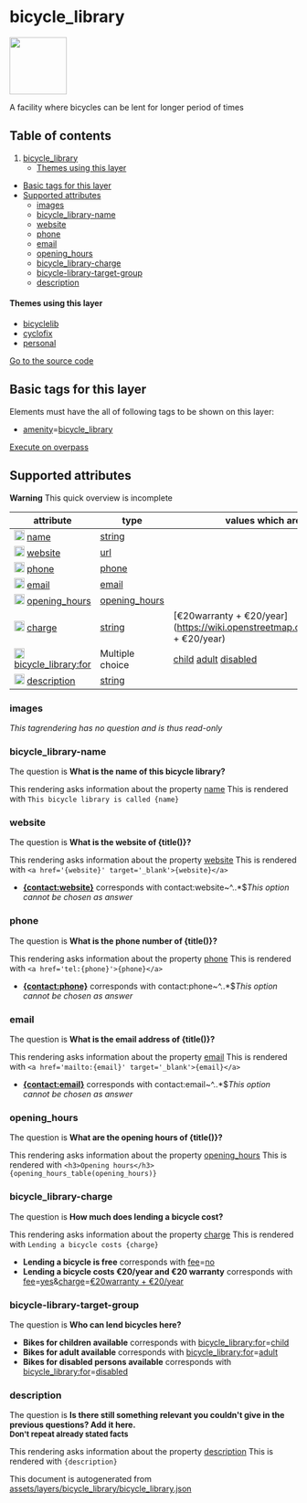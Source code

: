 

 bicycle_library 
=================



<img src='https://mapcomplete.osm.be/pin:#22ff55;./assets/layers/bicycle_library/bicycle_library.svg' height="100px"> 

A facility where bicycles can be lent for longer period of times




## Table of contents

1. [bicycle_library](#bicycle_library)
      * [Themes using this layer](#themes-using-this-layer)
  - [Basic tags for this layer](#basic-tags-for-this-layer)
  - [Supported attributes](#supported-attributes)
    + [images](#images)
    + [bicycle_library-name](#bicycle_library-name)
    + [website](#website)
    + [phone](#phone)
    + [email](#email)
    + [opening_hours](#opening_hours)
    + [bicycle_library-charge](#bicycle_library-charge)
    + [bicycle-library-target-group](#bicycle-library-target-group)
    + [description](#description)










#### Themes using this layer 





  - [bicyclelib](https://mapcomplete.osm.be/bicyclelib)
  - [cyclofix](https://mapcomplete.osm.be/cyclofix)
  - [personal](https://mapcomplete.osm.be/personal)


[Go to the source code](https://github.com/pietervdvn/MapComplete/blob/develop/assets/layers/bicycle_library/bicycle_library.json)



 Basic tags for this layer 
---------------------------



Elements must have the all of following tags to be shown on this layer:



  - <a href='https://wiki.openstreetmap.org/wiki/Key:amenity' target='_blank'>amenity</a>=<a href='https://wiki.openstreetmap.org/wiki/Tag:amenity%3Dbicycle_library' target='_blank'>bicycle_library</a>


[Execute on overpass](http://overpass-turbo.eu/?Q=%5Bout%3Ajson%5D%5Btimeout%3A90%5D%3B(%20%20%20%20nwr%5B%22amenity%22%3D%22bicycle_library%22%5D(%7B%7Bbbox%7D%7D)%3B%0A)%3Bout%20body%3B%3E%3Bout%20skel%20qt%3B)



 Supported attributes 
----------------------



**Warning** This quick overview is incomplete



attribute | type | values which are supported by this layer
----------- | ------ | ------------------------------------------
[<img src='https://mapcomplete.osm.be/assets/svg/statistics.svg' height='18px'>](https://taginfo.openstreetmap.org/keys/name#values) [name](https://wiki.openstreetmap.org/wiki/Key:name) | [string](../SpecialInputElements.md#string) | 
[<img src='https://mapcomplete.osm.be/assets/svg/statistics.svg' height='18px'>](https://taginfo.openstreetmap.org/keys/website#values) [website](https://wiki.openstreetmap.org/wiki/Key:website) | [url](../SpecialInputElements.md#url) | 
[<img src='https://mapcomplete.osm.be/assets/svg/statistics.svg' height='18px'>](https://taginfo.openstreetmap.org/keys/phone#values) [phone](https://wiki.openstreetmap.org/wiki/Key:phone) | [phone](../SpecialInputElements.md#phone) | 
[<img src='https://mapcomplete.osm.be/assets/svg/statistics.svg' height='18px'>](https://taginfo.openstreetmap.org/keys/email#values) [email](https://wiki.openstreetmap.org/wiki/Key:email) | [email](../SpecialInputElements.md#email) | 
[<img src='https://mapcomplete.osm.be/assets/svg/statistics.svg' height='18px'>](https://taginfo.openstreetmap.org/keys/opening_hours#values) [opening_hours](https://wiki.openstreetmap.org/wiki/Key:opening_hours) | [opening_hours](../SpecialInputElements.md#opening_hours) | 
[<img src='https://mapcomplete.osm.be/assets/svg/statistics.svg' height='18px'>](https://taginfo.openstreetmap.org/keys/charge#values) [charge](https://wiki.openstreetmap.org/wiki/Key:charge) | [string](../SpecialInputElements.md#string) | [](https://wiki.openstreetmap.org/wiki/Tag:charge%3D) [€20warranty + €20/year](https://wiki.openstreetmap.org/wiki/Tag:charge%3D€20warranty + €20/year)
[<img src='https://mapcomplete.osm.be/assets/svg/statistics.svg' height='18px'>](https://taginfo.openstreetmap.org/keys/bicycle_library:for#values) [bicycle_library:for](https://wiki.openstreetmap.org/wiki/Key:bicycle_library:for) | Multiple choice | [child](https://wiki.openstreetmap.org/wiki/Tag:bicycle_library:for%3Dchild) [adult](https://wiki.openstreetmap.org/wiki/Tag:bicycle_library:for%3Dadult) [disabled](https://wiki.openstreetmap.org/wiki/Tag:bicycle_library:for%3Ddisabled)
[<img src='https://mapcomplete.osm.be/assets/svg/statistics.svg' height='18px'>](https://taginfo.openstreetmap.org/keys/description#values) [description](https://wiki.openstreetmap.org/wiki/Key:description) | [string](../SpecialInputElements.md#string) | 




### images 



_This tagrendering has no question and is thus read-only_





### bicycle_library-name 



The question is **What is the name of this bicycle library?**

This rendering asks information about the property  [name](https://wiki.openstreetmap.org/wiki/Key:name) 
This is rendered with `This bicycle library is called {name}`



### website 



The question is **What is the website of {title()}?**

This rendering asks information about the property  [website](https://wiki.openstreetmap.org/wiki/Key:website) 
This is rendered with `<a href='{website}' target='_blank'>{website}</a>`



  - **<a href='{contact:website}' target='_blank'>{contact:website}</a>** corresponds with contact:website~^..*$_This option cannot be chosen as answer_




### phone 



The question is **What is the phone number of {title()}?**

This rendering asks information about the property  [phone](https://wiki.openstreetmap.org/wiki/Key:phone) 
This is rendered with `<a href='tel:{phone}'>{phone}</a>`



  - **<a href='tel:{contact:phone}'>{contact:phone}</a>** corresponds with contact:phone~^..*$_This option cannot be chosen as answer_




### email 



The question is **What is the email address of {title()}?**

This rendering asks information about the property  [email](https://wiki.openstreetmap.org/wiki/Key:email) 
This is rendered with `<a href='mailto:{email}' target='_blank'>{email}</a>`



  - **<a href='mailto:{contact:email}' target='_blank'>{contact:email}</a>** corresponds with contact:email~^..*$_This option cannot be chosen as answer_




### opening_hours 



The question is **What are the opening hours of {title()}?**

This rendering asks information about the property  [opening_hours](https://wiki.openstreetmap.org/wiki/Key:opening_hours) 
This is rendered with `<h3>Opening hours</h3>{opening_hours_table(opening_hours)}`



### bicycle_library-charge 



The question is **How much does lending a bicycle cost?**

This rendering asks information about the property  [charge](https://wiki.openstreetmap.org/wiki/Key:charge) 
This is rendered with `Lending a bicycle costs {charge}`



  - **Lending a bicycle is free** corresponds with <a href='https://wiki.openstreetmap.org/wiki/Key:fee' target='_blank'>fee</a>=<a href='https://wiki.openstreetmap.org/wiki/Tag:fee%3Dno' target='_blank'>no</a>
  - **Lending a bicycle costs €20/year and €20 warranty** corresponds with <a href='https://wiki.openstreetmap.org/wiki/Key:fee' target='_blank'>fee</a>=<a href='https://wiki.openstreetmap.org/wiki/Tag:fee%3Dyes' target='_blank'>yes</a>&<a href='https://wiki.openstreetmap.org/wiki/Key:charge' target='_blank'>charge</a>=<a href='https://wiki.openstreetmap.org/wiki/Tag:charge%3D€20warranty + €20/year' target='_blank'>€20warranty + €20/year</a>




### bicycle-library-target-group 



The question is **Who can lend bicycles here?**





  - **Bikes for children available** corresponds with <a href='https://wiki.openstreetmap.org/wiki/Key:bicycle_library:for' target='_blank'>bicycle_library:for</a>=<a href='https://wiki.openstreetmap.org/wiki/Tag:bicycle_library:for%3Dchild' target='_blank'>child</a>
  - **Bikes for adult available** corresponds with <a href='https://wiki.openstreetmap.org/wiki/Key:bicycle_library:for' target='_blank'>bicycle_library:for</a>=<a href='https://wiki.openstreetmap.org/wiki/Tag:bicycle_library:for%3Dadult' target='_blank'>adult</a>
  - **Bikes for disabled persons available** corresponds with <a href='https://wiki.openstreetmap.org/wiki/Key:bicycle_library:for' target='_blank'>bicycle_library:for</a>=<a href='https://wiki.openstreetmap.org/wiki/Tag:bicycle_library:for%3Ddisabled' target='_blank'>disabled</a>




### description 



The question is **Is there still something relevant you couldn't give in the previous questions? Add it here.<br/><span style='font-size: small'>Don't repeat already stated facts</span>**

This rendering asks information about the property  [description](https://wiki.openstreetmap.org/wiki/Key:description) 
This is rendered with `{description}` 

This document is autogenerated from [assets/layers/bicycle_library/bicycle_library.json](https://github.com/pietervdvn/MapComplete/blob/develop/assets/layers/bicycle_library/bicycle_library.json)